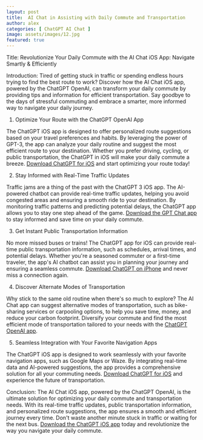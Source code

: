 ```yaml
---
layout: post
title:  AI Chat in Assisting with Daily Commute and Transportation
author: alex
categories: [ ChatGPT AI Chat ]
image: assets/images/12.jpg
featured: true
---
```


Title: Revolutionize Your Daily Commute with the AI Chat iOS App: Navigate Smartly & Efficiently

Introduction:
Tired of getting stuck in traffic or spending endless hours trying to find the best route to work? Discover how the AI Chat iOS app, powered by the ChatGPT OpenAI, can transform your daily commute by providing tips and information for efficient transportation. Say goodbye to the days of stressful commuting and embrace a smarter, more informed way to navigate your daily journey.

1. Optimize Your Route with the ChatGPT OpenAI App

The ChatGPT iOS app is designed to offer personalized route suggestions based on your travel preferences and habits. By leveraging the power of GPT-3, the app can analyze your daily routine and suggest the most efficient route to your destination. Whether you prefer driving, cycling, or public transportation, the ChatGPT in iOS will make your daily commute a breeze. [Download ChatGPT for iOS](https://apps.apple.com/us/app/ai-ask-chat-with-ai-bots/id6472484891) and start optimizing your route today!

2. Stay Informed with Real-Time Traffic Updates

Traffic jams are a thing of the past with the ChatGPT 3 iOS app. The AI-powered chatbot can provide real-time traffic updates, helping you avoid congested areas and ensuring a smooth ride to your destination. By monitoring traffic patterns and predicting potential delays, the ChatGPT app allows you to stay one step ahead of the game. [Download the GPT Chat app](https://apps.apple.com/us/app/ai-ask-chat-with-ai-bots/id6472484891) to stay informed and save time on your daily commute.

3. Get Instant Public Transportation Information

No more missed buses or trains! The ChatGPT app for iOS can provide real-time public transportation information, such as schedules, arrival times, and potential delays. Whether you're a seasoned commuter or a first-time traveler, the app's AI chatbot can assist you in planning your journey and ensuring a seamless commute. [Download ChatGPT on iPhone](https://apps.apple.com/us/app/ai-ask-chat-with-ai-bots/id6472484891) and never miss a connection again.

4. Discover Alternate Modes of Transportation

Why stick to the same old routine when there's so much to explore? The AI Chat app can suggest alternative modes of transportation, such as bike-sharing services or carpooling options, to help you save time, money, and reduce your carbon footprint. Diversify your commute and find the most efficient mode of transportation tailored to your needs with the [ChatGPT OpenAI app](https://apps.apple.com/us/app/ai-ask-chat-with-ai-bots/id6472484891).

5. Seamless Integration with Your Favorite Navigation Apps

The ChatGPT iOS app is designed to work seamlessly with your favorite navigation apps, such as Google Maps or Waze. By integrating real-time data and AI-powered suggestions, the app provides a comprehensive solution for all your commuting needs. [Download ChatGPT for iOS](https://apps.apple.com/us/app/ai-ask-chat-with-ai-bots/id6472484891) and experience the future of transportation.

Conclusion:
The AI Chat iOS app, powered by the ChatGPT OpenAI, is the ultimate solution for optimizing your daily commute and transportation needs. With its real-time traffic updates, public transportation information, and personalized route suggestions, the app ensures a smooth and efficient journey every time. Don't waste another minute stuck in traffic or waiting for the next bus. [Download the ChatGPT iOS app](https://apps.apple.com/us/app/ai-ask-chat-with-ai-bots/id6472484891) today and revolutionize the way you navigate your daily commute.
